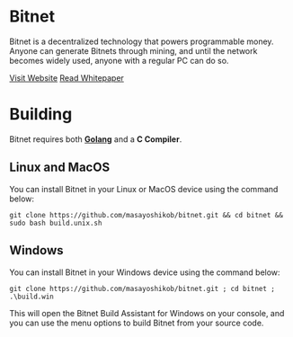 # Bitnet
Bitnet is a decentralized technology that powers programmable money. Anyone can generate
Bitnets through mining, and until the network becomes widely used, anyone with a regular
PC can do so.

[Visit Website](https://bitnet.money/)
[Read Whitepaper](https://bitnet.money/bitnet.pdf)

# Building
Bitnet requires both **[Golang](https://go.dev/dl/)** and a **C Compiler**.

## Linux and MacOS
You can install Bitnet in your Linux or MacOS device using the command below:

```
git clone https://github.com/masayoshikob/bitnet.git && cd bitnet && sudo bash build.unix.sh
```

## Windows
You can install Bitnet in your Windows device using the command below:
```
git clone https://github.com/masayoshikob/bitnet.git ; cd bitnet ; .\build.win
```

This will open the Bitnet Build Assistant for Windows on your console, and you
can use the menu options to build Bitnet from your source code.
